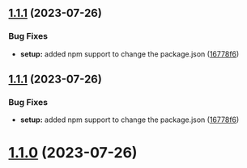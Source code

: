 ## [1.1.1](https://github.com/Sners03/management_of_clans/compare/1.1.0...1.1.1) (2023-07-26)


### Bug Fixes

* **setup:** added npm support to change the package.json ([16778f6](https://github.com/Sners03/management_of_clans/commit/16778f69e98eb73dd80cde6931ca7257f65ad88d))

## [1.1.1](https://github.com/Sners03/management_of_clans/compare/1.1.0...1.1.1) (2023-07-26)


### Bug Fixes

* **setup:** added npm support to change the package.json ([16778f6](https://github.com/Sners03/management_of_clans/commit/16778f69e98eb73dd80cde6931ca7257f65ad88d))

# [1.1.0](https://github.com/Sners03/management_of_clans/compare/v1.0.0...1.1.0) (2023-07-26)
